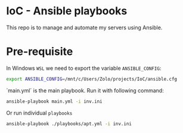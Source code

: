# IoC - Ansible playbooks
This repo is to manage and automate my servers using Ansible.

# Pre-requisite
In Windows `WSL` we need to export the variable `ANSIBLE_CONFIG`:
```sh
export ANSIBLE_CONFIG=/mnt/c/Users/Zolo/projects/IoC/ansible.cfg
```

´main.yml´ is the main playbook.
Run it with following command:
```sh
ansible-playbook main.yml -i inv.ini
```

Or run individual `playbooks`
```sh
ansible-playbook ./playbooks/apt.yml -i inv.ini
```